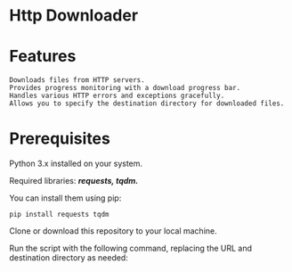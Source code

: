 # Http Downloader

# Features

    Downloads files from HTTP servers.
    Provides progress monitoring with a download progress bar.
    Handles various HTTP errors and exceptions gracefully.
    Allows you to specify the destination directory for downloaded files.

# Prerequisites

Python 3.x installed on your system.

Required libraries: ***requests, tqdm.*** 

You can install them using pip:

``pip install requests tqdm``


Clone or download this repository to your local machine.

Run the script with the following command, replacing the URL and destination directory as needed:

